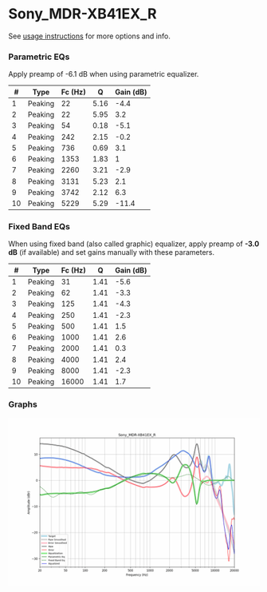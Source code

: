 # Sony_MDR-XB41EX_R
See [usage instructions](https://github.com/jaakkopasanen/AutoEq#usage) for more options and info.

### Parametric EQs
Apply preamp of -6.1 dB when using parametric equalizer.

|   # | Type    |   Fc (Hz) |    Q |   Gain (dB) |
|-----|---------|-----------|------|-------------|
|   1 | Peaking |        22 | 5.16 |        -4.4 |
|   2 | Peaking |        22 | 5.95 |         3.2 |
|   3 | Peaking |        54 | 0.18 |        -5.1 |
|   4 | Peaking |       242 | 2.15 |        -0.2 |
|   5 | Peaking |       736 | 0.69 |         3.1 |
|   6 | Peaking |      1353 | 1.83 |         1   |
|   7 | Peaking |      2260 | 3.21 |        -2.9 |
|   8 | Peaking |      3131 | 5.23 |         2.1 |
|   9 | Peaking |      3742 | 2.12 |         6.3 |
|  10 | Peaking |      5229 | 5.29 |       -11.4 |

### Fixed Band EQs
When using fixed band (also called graphic) equalizer, apply preamp of **-3.0 dB** (if available) and set gains manually with these parameters.

|   # | Type    |   Fc (Hz) |    Q |   Gain (dB) |
|-----|---------|-----------|------|-------------|
|   1 | Peaking |        31 | 1.41 |        -5.6 |
|   2 | Peaking |        62 | 1.41 |        -3.3 |
|   3 | Peaking |       125 | 1.41 |        -4.3 |
|   4 | Peaking |       250 | 1.41 |        -2.3 |
|   5 | Peaking |       500 | 1.41 |         1.5 |
|   6 | Peaking |      1000 | 1.41 |         2.6 |
|   7 | Peaking |      2000 | 1.41 |         0.3 |
|   8 | Peaking |      4000 | 1.41 |         2.4 |
|   9 | Peaking |      8000 | 1.41 |        -2.3 |
|  10 | Peaking |     16000 | 1.41 |         1.7 |

### Graphs
![](./Sony_MDR-XB41EX_R.png)
